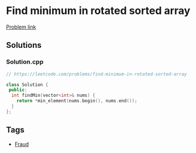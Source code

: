 # Find minimum in rotated sorted array

[Problem link](https://leetcode.com/problems/find-minimum-in-rotated-sorted-array)

## Solutions


### Solution.cpp
```cpp
// https://leetcode.com/problems/find-minimum-in-rotated-sorted-array

class Solution {
 public:
  int findMin(vector<int>& nums) {
    return *min_element(nums.begin(), nums.end());
  }
};
```
## Tags

* [Fraud](/README.md#Fraud)
